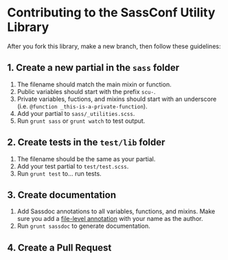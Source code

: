 # Contributing to the SassConf Utility Library

After you fork this library, make a new branch, then follow these guidelines:

## 1. Create a new partial in the `sass` folder

1. The filename should match the main mixin or function.
2. Public variables should start with the prefix `scu-`.
3. Private variables, fuctions, and mixins should start with an underscore (i.e. `@function _this-is-a-private-function`).
4. Add your partial to `sass/_utilities.scss`.
5. Run `grunt sass` or `grunt watch` to test output.

## 2. Create tests in the `test/lib` folder

1. The filename should be the same as your partial.
2. Add your test partial to `test/test.scss`.
3. Run `grunt test` to... run tests.

## 3. Create documentation

1. Add Sassdoc annotations to all variables, functions, and mixins. Make sure you add a [file-level annotation](http://sassdoc.com/file-level-annotations/) with your name as the author.
2. Run `grunt sassdoc` to generate documentation.

## 4. Create a Pull Request
